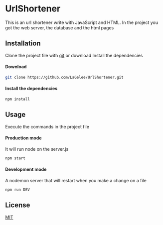 # UrlShortener

This is an url shortener write with JavaScript and HTML.
In the project you got the web server, the database and the html pages

## Installation

Clone the project file with [git](https://git-scm.com/downloads) or download
Install the dependencies

#### Download

```bash
git clone https://github.com/LaGelee/UrlShortener.git
```

#### Install the dependencies

```bash
npm install
```

## Usage

Execute the commands in the project file

#### Production mode

It will run node on the server.js

```bash
npm start
```

#### Development mode

A nodemon server that will restart when you make a change on a file

```bash
npm run DEV
```

## License
[MIT](https://choosealicense.com/licenses/mit/)